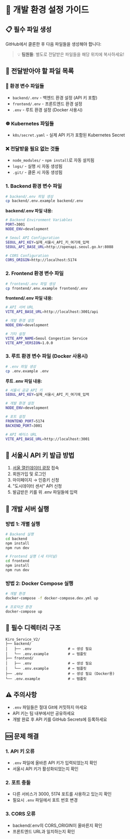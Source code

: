 # 🚀 개발 환경 설정 가이드

## 📋 필수 파일 생성

GitHub에서 클론한 후 다음 파일들을 생성해야 합니다:

> 💡 **팀원들**: 별도로 전달받은 파일들을 해당 위치에 복사하세요!

## 📁 전달받아야 할 파일 목록

### 🔑 환경 변수 파일들
- `backend/.env` - 백엔드 환경 설정 (API 키 포함)
- `frontend/.env` - 프론트엔드 환경 설정
- `.env` - 루트 환경 설정 (Docker 사용시)

### ☸️ Kubernetes 파일들
- `k8s/secret.yaml` - 실제 API 키가 포함된 Kubernetes Secret

### ❌ 전달받을 필요 없는 것들
- `node_modules/` - `npm install`로 자동 설치됨
- `logs/` - 실행 시 자동 생성됨
- `.git/` - 클론 시 자동 생성됨

### 1. Backend 환경 변수 파일
```bash
# backend/.env 파일 생성
cp backend/.env.example backend/.env
```

**backend/.env 파일 내용:**
```bash
# Backend Environment Variables
PORT=3001
NODE_ENV=development

# Seoul API Configuration
SEOUL_API_KEY=실제_서울시_API_키_여기에_입력
SEOUL_API_BASE_URL=http://openapi.seoul.go.kr:8088

# CORS Configuration
CORS_ORIGIN=http://localhost:5174
```

### 2. Frontend 환경 변수 파일
```bash
# frontend/.env 파일 생성
cp frontend/.env.example frontend/.env
```

**frontend/.env 파일 내용:**
```bash
# API 서버 URL
VITE_API_BASE_URL=http://localhost:3001/api

# 개발 환경 설정
NODE_ENV=development

# 기타 설정
VITE_APP_NAME=Seoul Congestion Service
VITE_APP_VERSION=1.0.0
```

### 3. 루트 환경 변수 파일 (Docker 사용시)
```bash
# .env 파일 생성
cp .env.example .env
```

**루트 .env 파일 내용:**
```bash
# 서울시 공공 API 키
SEOUL_API_KEY=실제_서울시_API_키_여기에_입력

# 개발 환경 설정
NODE_ENV=development

# 포트 설정
FRONTEND_PORT=5174
BACKEND_PORT=3001

# API 베이스 URL
VITE_API_BASE_URL=http://localhost:3001
```

## 🔑 서울시 API 키 발급 방법

1. [서울 열린데이터 광장](https://data.seoul.go.kr/) 접속
2. 회원가입 및 로그인
3. 마이페이지 → 인증키 신청
4. "도시데이터 센서" API 신청
5. 발급받은 키를 위 .env 파일들에 입력

## 🚀 개발 서버 실행

### 방법 1: 개별 실행
```bash
# Backend 실행
cd backend
npm install
npm run dev

# Frontend 실행 (새 터미널)
cd frontend
npm install
npm run dev
```

### 방법 2: Docker Compose 실행
```bash
# 개발 환경
docker-compose -f docker-compose.dev.yml up

# 프로덕션 환경
docker-compose up
```

## 📁 필수 디렉터리 구조

```
Kiro_Service_V2/
├── backend/
│   ├── .env                 # ← 생성 필요
│   └── .env.example         # ← 템플릿
├── frontend/
│   ├── .env                 # ← 생성 필요
│   └── .env.example         # ← 템플릿
├── .env                     # ← 생성 필요 (Docker용)
└── .env.example             # ← 템플릿
```

## ⚠️ 주의사항

- `.env` 파일들은 절대 Git에 커밋하지 마세요
- API 키는 팀 내부에서만 공유하세요
- 개발 완료 후 API 키를 GitHub Secrets에 등록하세요

## 🆘 문제 해결

### 1. API 키 오류
- `.env` 파일에 올바른 API 키가 입력되었는지 확인
- 서울시 API 키가 활성화되었는지 확인

### 2. 포트 충돌
- 다른 서비스가 3000, 5174 포트를 사용하고 있는지 확인
- 필요시 `.env` 파일에서 포트 번호 변경

### 3. CORS 오류
- backend/.env의 CORS_ORIGIN이 올바른지 확인
- 프론트엔드 URL과 일치하는지 확인